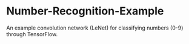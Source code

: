 # Number-Recognition-Example
An example convolution network (LeNet) for classifying numbers (0-9) through TensorFlow.
